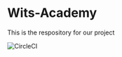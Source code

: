 # Wits-Academy
This is the respository for our project

<img alt="CircleCI" src="https://img.shields.io/circleci/build/github/JayMphek18/Wits-Academy">
